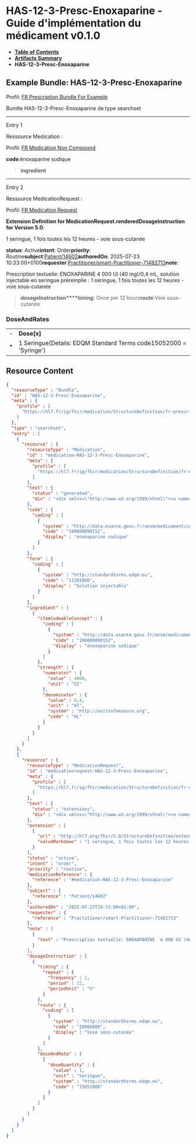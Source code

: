 # HAS-12-3-Presc-Enoxaparine - Guide d'implémentation du médicament v0.1.0

* [**Table of Contents**](toc.md)
* [**Artifacts Summary**](artifacts.md)
* **HAS-12-3-Presc-Enoxaparine**

## Example Bundle: HAS-12-3-Presc-Enoxaparine

Profil: [FR Prescription Bundle For Example](StructureDefinition-fr-prescription-bundle-for-example.md)

Bundle HAS-12-3-Presc-Enoxaparine de type searchset

-------

Entry 1

Ressource Medication :

> 

Profil: [FR Medication Non Compound](StructureDefinition-fr-medication-noncompound.md)

**code**:énoxaparine sodique
> **ingredient**

-------

Entry 2

Ressource MedicationRequest :

> 

Profil: [FR Medication Request](StructureDefinition-fr-medicationrequest.md)

**Extension Definition for MedicationRequest.renderedDosageInstruction for Version 5.0**:

1 seringue, 1 fois toutes les 12 heures - voie sous-cutanée

**status**: Active**intent**: Order**priority**: Routine**subject**:[Patient/14602](Patient/14602)**authoredOn**: 2025-07-23 10:33:00+0100**requester**:[Practitioner/smart-Practitioner-71482713](Practitioner/smart-Practitioner-71482713)**note**:
> 

Prescription textuelle: ENOXAPARINE 4 000 UI (40 mg)/0,4 mL, solution injectable en seringue préremplie : 1 seringue, 1 fois toutes les 12 heures - voie sous-cutanée


> **dosageInstruction****timing**: Once per 12 hours**route**:Voie sous-cutanée

### DoseAndRates

| | |
| :--- | :--- |
| - | **Dose[x]** |
| * | 1 Seringue(Details: EDQM Standard Terms code15052000 = 'Syringe') |





## Resource Content

```json
{
  "resourceType" : "Bundle",
  "id" : "HAS-12-3-Presc-Enoxaparine",
  "meta" : {
    "profile" : [
      "https://hl7.fr/ig/fhir/medication/StructureDefinition/fr-prescription-bundle-for-example"
    ]
  },
  "type" : "searchset",
  "entry" : [
    {
      "resource" : {
        "resourceType" : "Medication",
        "id" : "medication-HAS-12-3-Presc-Enoxaparine",
        "meta" : {
          "profile" : [
            "https://hl7.fr/ig/fhir/medication/StructureDefinition/fr-medication-noncompound"
          ]
        },
        "text" : {
          "status" : "generated",
          "div" : "<div xmlns=\"http://www.w3.org/1999/xhtml\"><a name=\"Medication_medication-HAS-12-3-Presc-Enoxaparine\"> </a><p class=\"res-header-id\"><b>Narratif généré : Médication medication-HAS-12-3-Presc-Enoxaparine</b></p><a name=\"medication-HAS-12-3-Presc-Enoxaparine\"> </a><a name=\"hcmedication-HAS-12-3-Presc-Enoxaparine\"> </a><div style=\"display: inline-block; background-color: #d9e0e7; padding: 6px; margin: 4px; border: 1px solid #8da1b4; border-radius: 5px; line-height: 60%\"><p style=\"margin-bottom: 0px\"/><p style=\"margin-bottom: 0px\">Profil: <a href=\"StructureDefinition-fr-medication-noncompound.html\">FR Medication Non Compound</a></p></div><p><b>code</b>: <span title=\"Codes:{http://data.esante.gouv.fr/ansm/medicament/codeSMS 100000090152}\">énoxaparine sodique</span></p><p><b>form</b>: <span title=\"Codes:{http://standardterms.edqm.eu 11201000}\">Solution injectable</span></p><h3>Ingredients</h3><table class=\"grid\"><tr><td style=\"display: none\">-</td><td><b>Item[x]</b></td><td><b>Strength</b></td></tr><tr><td style=\"display: none\">*</td><td><span title=\"Codes:{http://data.esante.gouv.fr/ansm/medicament/codeSMS 100000090152}\">énoxaparine sodique</span></td><td>4000 UI/0.4 ml<span style=\"background: LightGoldenRodYellow\"> (Details: UCUM  codemL = 'mL')</span></td></tr></table></div>"
        },
        "code" : {
          "coding" : [
            {
              "system" : "http://data.esante.gouv.fr/ansm/medicament/codeSMS",
              "code" : "100000090152",
              "display" : "énoxaparine sodique"
            }
          ]
        },
        "form" : {
          "coding" : [
            {
              "system" : "http://standardterms.edqm.eu",
              "code" : "11201000",
              "display" : "Solution injectable"
            }
          ]
        },
        "ingredient" : [
          {
            "itemCodeableConcept" : {
              "coding" : [
                {
                  "system" : "http://data.esante.gouv.fr/ansm/medicament/codeSMS",
                  "code" : "100000090152",
                  "display" : "énoxaparine sodique"
                }
              ]
            },
            "strength" : {
              "numerator" : {
                "value" : 4000,
                "unit" : "UI"
              },
              "denominator" : {
                "value" : 0.4,
                "unit" : "ml",
                "system" : "http://unitsofmeasure.org",
                "code" : "mL"
              }
            }
          }
        ]
      }
    },
    {
      "resource" : {
        "resourceType" : "MedicationRequest",
        "id" : "medicationrequest-HAS-12-3-Presc-Enoxaparine",
        "meta" : {
          "profile" : [
            "https://hl7.fr/ig/fhir/medication/StructureDefinition/fr-medicationrequest"
          ]
        },
        "text" : {
          "status" : "extensions",
          "div" : "<div xmlns=\"http://www.w3.org/1999/xhtml\"><a name=\"MedicationRequest_medicationrequest-HAS-12-3-Presc-Enoxaparine\"> </a><p class=\"res-header-id\"><b>Narratif généré : PrescriptionMédicamenteuseTODO medicationrequest-HAS-12-3-Presc-Enoxaparine</b></p><a name=\"medicationrequest-HAS-12-3-Presc-Enoxaparine\"> </a><a name=\"hcmedicationrequest-HAS-12-3-Presc-Enoxaparine\"> </a><div style=\"display: inline-block; background-color: #d9e0e7; padding: 6px; margin: 4px; border: 1px solid #8da1b4; border-radius: 5px; line-height: 60%\"><p style=\"margin-bottom: 0px\"/><p style=\"margin-bottom: 0px\">Profil: <a href=\"StructureDefinition-fr-medicationrequest.html\">FR Medication Request</a></p></div><p><b>Extension Definition for MedicationRequest.renderedDosageInstruction for Version 5.0</b>: </p><div><p>1 seringue, 1 fois toutes les 12 heures - voie sous-cutanée</p>\n</div><p><b>status</b>: Active</p><p><b>intent</b>: Order</p><p><b>priority</b>: Routine</p><p><b>medication</b>: <code>#medication-HAS-12-3-Presc-Enoxaparine</code></p><p><b>subject</b>: <a href=\"Patient/14602\">Patient/14602</a></p><p><b>authoredOn</b>: 2025-07-23 10:33:00+0100</p><p><b>requester</b>: <a href=\"Practitioner/smart-Practitioner-71482713\">Practitioner/smart-Practitioner-71482713</a></p><p><b>note</b>: </p><blockquote><div><p>Prescription textuelle: ENOXAPARINE  4 000 UI (40 mg)/0,4 mL, solution injectable en seringue préremplie : 1 seringue, 1 fois toutes les 12 heures - voie sous-cutanée</p>\n</div></blockquote><blockquote><p><b>dosageInstruction</b></p><p><b>timing</b>: Once per 12 hours</p><p><b>route</b>: <span title=\"Codes:{http://standardterms.edqm.eu 20066000}\">Voie sous-cutanée</span></p><h3>DoseAndRates</h3><table class=\"grid\"><tr><td style=\"display: none\">-</td><td><b>Dose[x]</b></td></tr><tr><td style=\"display: none\">*</td><td>1 Seringue<span style=\"background: LightGoldenRodYellow\"> (Details: EDQM Standard Terms  code15052000 = 'Syringe')</span></td></tr></table></blockquote></div>"
        },
        "extension" : [
          {
            "url" : "http://hl7.org/fhir/5.0/StructureDefinition/extension-MedicationRequest.renderedDosageInstruction",
            "valueMarkdown" : "1 seringue, 1 fois toutes les 12 heures - voie sous-cutanée"
          }
        ],
        "status" : "active",
        "intent" : "order",
        "priority" : "routine",
        "medicationReference" : {
          "reference" : "#medication-HAS-12-3-Presc-Enoxaparine"
        },
        "subject" : {
          "reference" : "Patient/14602"
        },
        "authoredOn" : "2025-07-23T10:33:00+01:00",
        "requester" : {
          "reference" : "Practitioner/smart-Practitioner-71482713"
        },
        "note" : [
          {
            "text" : "Prescription textuelle: ENOXAPARINE  4 000 UI (40 mg)/0,4 mL, solution injectable en seringue préremplie : 1 seringue, 1 fois toutes les 12 heures - voie sous-cutanée"
          }
        ],
        "dosageInstruction" : [
          {
            "timing" : {
              "repeat" : {
                "frequency" : 1,
                "period" : 12,
                "periodUnit" : "h"
              }
            },
            "route" : {
              "coding" : [
                {
                  "system" : "http://standardterms.edqm.eu",
                  "code" : "20066000",
                  "display" : "Voie sous-cutanée"
                }
              ]
            },
            "doseAndRate" : [
              {
                "doseQuantity" : {
                  "value" : 1,
                  "unit" : "Seringue",
                  "system" : "http://standardterms.edqm.eu",
                  "code" : "15052000"
                }
              }
            ]
          }
        ]
      }
    }
  ]
}

```
